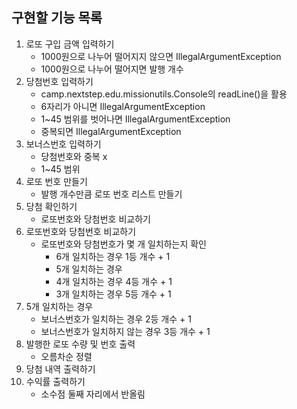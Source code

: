 ## 구현할 기능 목록
1. 로또 구입 금액 입력하기
   - 1000원으로 나누어 떨어지지 않으면 IllegalArgumentException
   - 1000원으로 나누어 떨어지면 발행 개수
2. 당첨번호 입력하기
   - camp.nextstep.edu.missionutils.Console의 readLine()을 활용
   - 6자리가 아니면 IllegalArgumentException
   - 1~45 범위를 벗어나면 IllegalArgumentException
   - 중복되면 IllegalArgumentException
3. 보너스번호 입력하기
   - 당첨번호와 중복 x
   - 1~45 범위
4. 로또 번호 만들기
   - 발행 개수만큼 로또 번호 리스트 만들기
5. 당첨 확인하기
    - 로또번호와 당첨번호 비교하기
6. 로또번호와 당첨번호 비교하기
   - 로또번호와 당첨번호가 몇 개 일치하는지 확인
     - 6개 일치하는 경우 1등 개수 + 1
     - 5개 일치하는 경우 
     - 4개 일치하는 경우 4등 개수 + 1
     - 3개 일치하는 경우 5등 개수 + 1
7. 5개 일치하는 경우
   - 보너스번호가 일치하는 경우 2등 개수 + 1
   - 보너스번호가 일치하지 않는 경우 3등 개수 + 1 
8. 발행한 로또 수량 및 번호 출력
   - 오름차순 정렬
9. 당첨 내역 출력하기
10. 수익률 출력하기
    - 소수점 둘째 자리에서 반올림